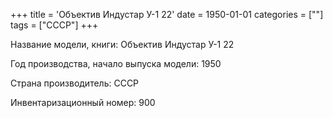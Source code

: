 +++
title = 'Объектив Индустар У-1 22'
date = 1950-01-01
categories = [""]
tags = ["СССР"]
+++

Название модели, книги: Объектив Индустар У-1 22

Год производства, начало выпуска модели: 1950

Страна производитель: СССР

Инвентаризационный номер: 900

